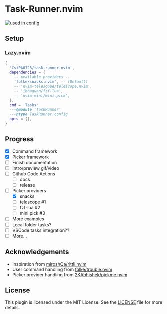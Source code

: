 # Task-Runner.nvim
<!-- markdownlint-disable MD033 -->

<a href="https://dotfyle.com/plugins/CsiPA0723/task-runner.nvim"><img alt="used in config" src="https://dotfyle.com/plugins/CsiPA0723/task-runner.nvim/shield?style=for-the-badge" /></a><!-- markdownlint-disable-line MD013 -->

## Setup

### Lazy.nvim

```lua
{
  'CsiPA0723/task-runner.nvim',
  dependencies = { 
    -- Available providers --
    'folke/snacks.nvim', -- (Default)
    -- 'nvim-telescope/telescope.nvim',
    -- 'ibhagwan/fzf-lua',
    -- 'nvim-mini/mini.pick',
  },
  cmd = 'Tasks'
  ---@module 'TaskRunner'
  ---@type TaskRunner.config
  opts = {},
}
```

## Progress

- [x] Command framework
- [x] Picker framework
- [ ] Finish documentation
- [ ] Intro/preview gif/video
- [ ] Github Code Actions
  - [ ] docs
  - [ ] release
- [ ] Picker providers
  - [x] snacks
  - [ ] telescope #1
  - [ ] fzf-lua #2
  - [ ] mini.pick #3
- [ ] More examples
- [ ] Local folder tasks?
- [ ] VSCode tasks integration??
- [ ] More...

## Acknowledgements

- Inspiration from [miroshQa/rittli.nvim](https://github.com/miroshQa/rittli.nvim)
- User command handling from [folke/trouble.nvim](https://github.com/folke/trouble.nvim)
- Picker provider handling from [2KAbhishek/pickme.nvim](https://github.com/2KAbhishek/pickme.nvim)

## License

This plugin is licensed under the MIT License.
See the [LICENSE](./LICENSE) file for more details.

